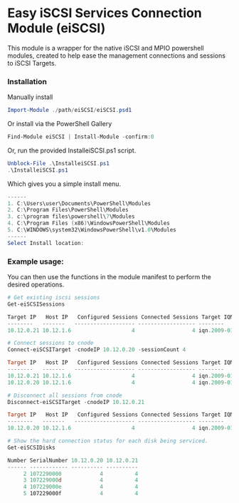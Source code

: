 # Easy iSCSI Services Connection Module (eiSCSI)
This module is a wrapper for the native iSCSI and MPIO powershell modules, created to help ease the management connections and sessions to iSCSI Targets. 

### Installation 
Manually install
```powershell
Import-Module ./path/eiSCSI/eiSCSI.psd1
```

Or install via the PowerShell Gallery
```powershell
Find-Module eiSCSI | Install-Module -confirm:0
```

Or, run the provided InstalleiSCSI.ps1 script. 
```powershell
Unblock-File .\InstalleiSCSI.ps1
.\InstalleiSCSI.ps1
```
Which gives you a simple install menu. 
```powershell
------
1. C:\Users\user\Documents\PowerShell\Modules
2. C:\Program Files\PowerShell\Modules
3. c:\program files\powershell\7\Modules
4. C:\Program Files (x86)\WindowsPowerShell\Modules
5. C:\WINDOWS\system32\WindowsPowerShell\v1.0\Modules
------
Select Install location:
```

### Example usage: 



You can then use the functions in the module manifest to perform the desired operations. 
```Powershell
# Get existing iscsi sessions
Get-eiSCSISessions

Target IP   Host IP   Configured Sessions Connected Sessions Target IQN
--------   -------   ------------------- ------------------ --------
10.12.0.21 10.12.1.6                   4                  4 iqn.2009-01.com.kaminario:storage.k2.1077801
```

```Powershell
# Connect sessions to cnode
Connect-eiSCSITarget -cnodeIP 10.12.0.20 -sessionCount 4

Target IP   Host IP   Configured Sessions Connected Sessions Target IQN
--------   -------   ------------------- ------------------ --------
10.12.0.21 10.12.1.6                   4                  4 iqn.2009-01.com.kaminario:storage.k2.1077801
10.12.0.20 10.12.1.6                   4                  4 iqn.2009-01.com.kaminario:storage.k2.1077801
```

```Powershell
# Disconnect all sessions from cnode
Disconnect-eiSCSITarget -cnodeIP 10.12.0.21

Target IP   Host IP   Configured Sessions Connected Sessions Target IQN
--------   -------   ------------------- ------------------ --------
10.12.0.20 10.12.1.6                   4                  4 iqn.2009-01.com.kaminario:storage.k2.1077801
```

```Powershell
# Show the hard connection status for each disk being serviced. 
Get-eiSCSIDisks

Number SerialNumber 10.12.0.20 10.12.0.21
------ ------------ ---------- ----------
     2 1072290000            4          4
     3 107229000d            4          4
     4 107229000e            4          4
     5 107229000f            4          4
```